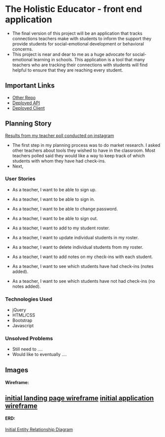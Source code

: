# The Holistic Educator - front end application

- The final version of this project will be an application that tracks connections teachers make with students to inform the support they provide students for social-emotional development or behavioral concerns.
- This project is near and dear to me as a huge advocate for social-emotional learning in schools. This application is a tool that many teachers who are tracking their connections with students will find helpful to ensure that they are reaching every student. 

## Important Links

- [Other Repo](www.link.com)
- [Deployed API](www.link.com)
- [Deployed Client](www.link.com)

## Planning Story

[Results from my teacher poll conducted on instagram](https://imgur.com/dVmMwMG)

- The first step in my planning process was to do market research. I asked other teachers about tools they wished to have in the classroom. Most teachers polled said they would like a way to keep track of which students with whom they have had check-ins.
- Next,

### User Stories

- As a teacher, I want to be able to sign up.
- As a teacher, I want to be able to sign in.
- As a teacher, I want to be able to change password.
- As a teacher, I want to be able to sign out.
- As a teacher, I want to add to my student roster.
- As a teacher, I want to update individual students in my roster.
- As a teacher, I want to delete individual students from my roster.

- As a teacher, I want to add notes on my check-ins with each student.
- As a teacher, I want to see which students have had check-ins (notes added).
- As a teacher, I want to see which students have not had check-ins (no notes added).

### Technologies Used

- jQuery
- HTML/CSS
- Bootstrap
- Javascript

### Unsolved Problems

- Still need to ....
- Would like to eventually ....

## Images

#### Wireframe:
[initial landing page wireframe](https://imgur.com/HANqQFv)
[initial application wireframe](https://imgur.com/fbpXkYj)
---

#### ERD:
[Initial Entity Relationship Diagram](https://imgur.com/zWtIKUa)